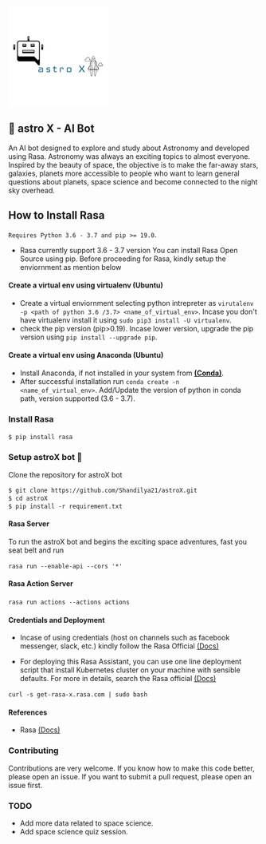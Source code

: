 ![astroX](https://github.com/shandilya21/astroX/raw/master/logo.png)

## :rocket: astro X - AI Bot 
An AI bot designed to explore and study about Astronomy and developed using Rasa. Astronomy was always an exciting topics to almost everyone. Inspired by the beauty of space, the objective is to make the far-away stars, galaxies, planets more accessible to people who want to learn general questions about planets, space science and become connected to the night sky overhead.

## How to Install Rasa

``` Requires Python 3.6 - 3.7 and pip >= 19.0 ```.

* Rasa currently support 3.6 - 3.7 version You can install Rasa Open Source using pip. Before proceeding for Rasa, kindly setup the enviornment as mention below

#### Create a virtual env using __virtualenv__ (Ubuntu)
* Create a virtual enviornment selecting python intrepreter as ```virutalenv -p <path of python 3.6 /3.7> <name_of_virtual_env>```. Incase you don't have virtualenv install it using ```sudo pip3 install -U virtualenv```.
* check the pip version (pip>0.19). Incase lower version, upgrade the pip version using ```pip install --upgrade pip```.

#### Create a virtual env using __Anaconda__ (Ubuntu)
* Install Anaconda, if not installed in your system from [**(Conda)**](https://www.anaconda.com/products/individual).
* After successful installation run ``` conda create -n <name_of_virtual_env> ```. Add/Update the version of python in conda path,
version supported (3.6 - 3.7).

### Install Rasa
``` $ pip install rasa ```

### Setup astroX bot :rocket:
Clone the repository for astroX bot

``` 
$ git clone https://github.com/Shandilya21/astroX.git
$ cd astroX
$ pip install -r requirement.txt
```

#### Rasa Server
To run the astroX bot and begins the exciting space adventures, fast you seat belt and run

``` rasa run --enable-api --cors '*' ```

#### Rasa Action Server

``` rasa run actions --actions actions ```

#### Credentials and Deployment
* Incase of using credentials (host on channels such as facebook messenger, slack, etc.) kindly follow the Rasa Official [(Docs)](https://rasa.com/docs/rasa/user-guide/messaging-and-voice-channels/)

* For deploying this Rasa Assistant, you can use one line deployment script that install Kubernetes cluster on your machine with sensible defaults. For more in details, search the Rasa official [(Docs)](https://rasa.com/docs/rasa/user-guide/how-to-deploy/)

``` curl -s get-rasa-x.rasa.com | sudo bash ```

#### References

* Rasa [(Docs)](https://rasa.com/docs/rasa/)

### Contributing

Contributions are very welcome. If you know how to make this code better, please open an issue. If you want to submit a pull request, please open an issue first.

### TODO
* Add more data related to space science.
* Add space science quiz session.
